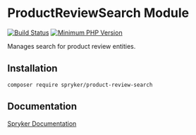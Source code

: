 # ProductReviewSearch Module
[![Build Status](https://travis-ci.org/spryker/product-review-search.svg)](https://travis-ci.org/spryker/product-review-search)
[![Minimum PHP Version](https://img.shields.io/badge/php-%3E%3D%207.2-8892BF.svg)](https://php.net/)

Manages search for product review entities.

## Installation

```
composer require spryker/product-review-search
```

## Documentation

[Spryker Documentation](https://academy.spryker.com/developing_with_spryker/module_guide/modules.html)

